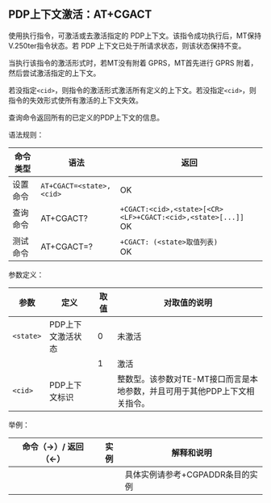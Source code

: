 ## PDP上下文激活：AT+CGACT

使用执行指令，可激活或去激活指定的 PDP上下文。该指令成功执行后，MT保持 V.250ter指令状态。若 PDP 上下文已处于所请求状态，则该状态保持不变。

当执行该指令的激活形式时，若MT没有附着 GPRS，MT首先进行 GPRS 附着，然后尝试激活指定的上下文。

若没指定`<cid>`，则指令的激活形式激活所有定义的上下文。若没指定`<cid>`，则指令的失效形式使所有激活的上下文失效。

查询命令返回所有的已定义的PDP上下文的信息。

 

语法规则：

| 命令类型 | 语法                     | 返回                                                         |
| -------- | ------------------------ | ------------------------------------------------------------ |
| 设置命令 | `AT+CGACT=<state>,<cid>` | OK                                                           |
| 查询命令 | AT+CGACT?                | `+CGACT:<cid>,<state>[<CR><LF>+CGACT:<cid>,<state>[...]] `<br>OK |
| 测试命令 | AT+CGACT=?               | `+CGACT: (<state>取值列表) `<br>OK                           |

 

参数定义：

| 参数      | 定义              | 取值 | 对取值的说明                                                 |
| --------- | ----------------- | ---- | ------------------------------------------------------------ |
| `<state>` | PDP上下文激活状态 | 0    | 未激活                                                       |
|           |                   | 1    | 激活                                                         |
| `<cid>`   | PDP上下文标识     |      | 整数型。该参数对TE-MT接口而言是本地参数，并且可用于其他PDP上下文相关指令。 |

 

举例：

| 命令（→）/  返回（←） | 实例 | 解释和说明                       |
| --------------------- | ---- | -------------------------------- |
|                       |      | 具体实例请参考+CGPADDR条目的实例 |

 
